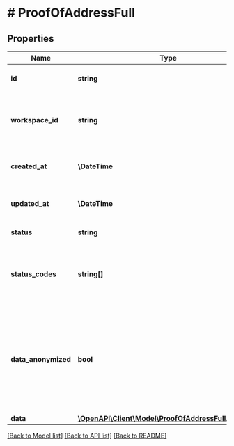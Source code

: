 # # ProofOfAddressFull

## Properties

Name | Type | Description | Notes
------------ | ------------- | ------------- | -------------
**id** | **string** | The unique identifier for a resource. |
**workspace_id** | **string** | The Workspace ID in which the Proof of Address Verification has been created. |
**created_at** | **\DateTime** | Creation date of the Proof of Address Verification. |
**updated_at** | **\DateTime** | Update date of the Proof of Address Verification. |
**status** | **string** | Status of the verification |
**status_codes** | **string[]** | List of status codes. Indicates the cause when the status is &#x60;failed&#x60; or &#x60;inconclusive&#x60;. |
**data_anonymized** | **bool** | Indicates if the data related to the ProofOfAddress Verification has been anonymized. If set to &#x60;true&#x60;, the data are removed and most fields will be NULL. |
**data** | [**\OpenAPI\Client\Model\ProofOfAddressFullAllOfData**](ProofOfAddressFullAllOfData.md) |  |

[[Back to Model list]](../../README.md#models) [[Back to API list]](../../README.md#endpoints) [[Back to README]](../../README.md)
